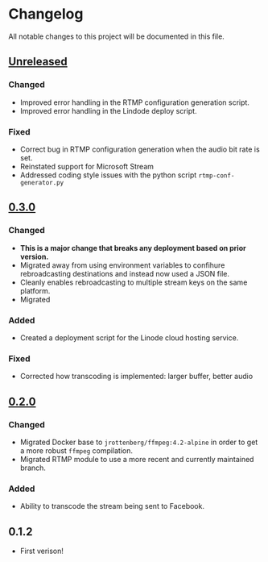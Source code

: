 # Changelog
All notable changes to this project will be documented in this file.

## [Unreleased]
### Changed
* Improved error handling in the RTMP configuration generation script.
* Improved error handling in the Lindode deploy script.

### Fixed
* Correct bug in RTMP configuration generation when the audio bit rate is set.
* Reinstated support for Microsoft Stream
* Addressed coding style issues with the python script `rtmp-conf-generator.py`

## [0.3.0]
### Changed
* **This is a major change that breaks any deployment based on prior version.**
* Migrated away from using environment variables to confihure rebroadcasting destinations and instead now used a JSON file.
* Cleanly enables rebroadcasting to multiple stream keys on the same platform.
* Migrated

### Added
* Created a deployment script for the Linode cloud hosting service.

### Fixed
* Corrected how transcoding is implemented: larger buffer, better audio

## [0.2.0]
### Changed
* Migrated Docker base to `jrottenberg/ffmpeg:4.2-alpine` in order to get a more robust `ffmpeg` compilation.
* Migrated RTMP module to use a more recent and currently maintained branch.

### Added
* Ability to transcode the stream being sent to Facebook.

## 0.1.2
* First verison!


[Unreleased]: https://github.com/michaelkamprath/multi-service-rtmp-broadcaster/compare/v0.3.0...HEAD
[0.3.0]: https://github.com/michaelkamprath/multi-service-rtmp-broadcaster/compare/v0.2.0...v0.3.0
[0.2.0]: https://github.com/michaelkamprath/multi-service-rtmp-broadcaster/compare/v0.1.2...v0.2.0
